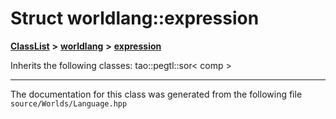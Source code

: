

# Struct worldlang::expression



[**ClassList**](annotated.md) **>** [**worldlang**](namespaceworldlang.md) **>** [**expression**](structworldlang_1_1expression.md)








Inherits the following classes: tao::pegtl::sor< comp >































































------------------------------
The documentation for this class was generated from the following file `source/Worlds/Language.hpp`

